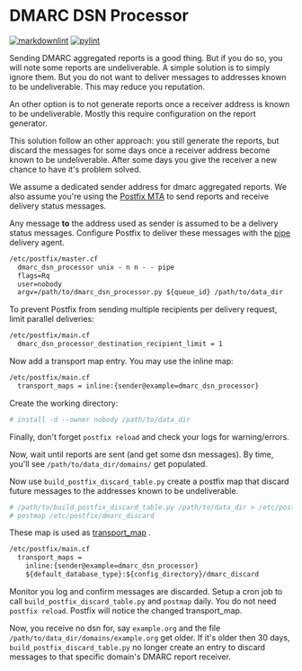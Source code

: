 # DMARC DSN Processor

[![markdownlint](https://github.com/andreasschulze/dmarc_dsn_processor/actions/workflows/markdownlint.yml/badge.svg)](https://github.com/andreasschulze/dmarc_dsn_processor/actions/workflows/markdownlint.yml)
[![pylint](https://github.com/andreasschulze/dmarc_dsn_processor/actions/workflows/pylint.yml/badge.svg)](https://github.com/andreasschulze/dmarc_dsn_processor/actions/workflows/pylint.yml)

Sending DMARC aggregated reports is a good thing. But if you do so, you will
note some reports are undeliverable. A simple solution is to simply ignore them.
But you do not want to deliver messages to addresses known to be undeliverable.
This may reduce you reputation.

An other option is to not generate reports once a receiver address is known to
be undeliverable. Mostly this require configuration on the report generator.

This solution follow an other approach: you still generate the reports, but
discard the messages for some days once a receiver address become known to be
undeliverable. After some days you give the receiver a new chance to have it's
problem solved.

We assume a dedicated sender address for dmarc aggregated reports. We also
assume you're using the [Postfix MTA](https://www.postfix.org) to send reports
and receive delivery status messages.

Any message **to** the address used as sender is assumed to be a delivery
status messages. Configure Postfix to deliver these messages with the
[pipe](https://www.postfix.org/pipe.8.html) delivery agent.

```txt
/etc/postfix/master.cf
  dmarc_dsn_processor unix - n n - - pipe
  flags=Rq
  user=nobody
  argv=/path/to/dmarc_dsn_processor.py ${queue_id} /path/to/data_dir
```

To prevent Postfix from sending multiple recipients per delivery
request, limit parallel deliveries:

```txt
/etc/postfix/main.cf
  dmarc_dsn_processor_destination_recipient_limit = 1
```

Now add a transport map entry. You may use the inline map:

```txt
/etc/postfix/main.cf
  transport_maps = inline:{sender@example=dmarc_dsn_processor}
```

Create the working directory:

```sh
# install -d --owner nobody /path/to/data_dir
```

Finally, don't forget `postfix reload` and check your logs for warning/errors.

Now, wait until reports are sent (and get some dsn messages). By time, you'll
see `/path/to/data_dir/domains/` get populated.

Now use `build_postfix_discard_table.py` create a postfix map that discard
future messages to the addresses known to be undeliverable.

```sh
# /path/to/build_postfix_discard_table.py /path/to/data_dir > /etc/postfix/dmarc_discard
# postmap /etc/postfix/dmarc_discard
```

These map is used as [transport_map](https://www.postfix.org/postconf.5.html#transport_maps)
.

```txt
/etc/postfix/main.cf
  transport_maps =
    inline:{sender@example=dmarc_dsn_processor}
    ${default_database_type}:${config_directory}/dmarc_discard
```

Monitor you log and confirm messages are discarded. Setup a cron job to call
`build_postfix_discard_table.py` and `postmap` daily. You do not need
`postfix reload`. Postfix will notice the changed transport_map.

Now, you receive no dsn for, say `example.org` and the file `/path/to/data_dir/domains/example.org`
get older. If it's older then 30 days, `build_postfix_discard_table.py` no longer
create an entry to discard messages to that specific domain's DMARC report receiver.
